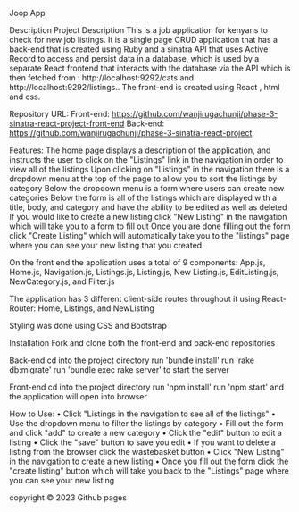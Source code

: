 Joop App

Description
Project Description
This is a job application for kenyans to check for new job listings.
It is a single page CRUD application that has a back-end that is created using Ruby and a sinatra API that uses Active Record to access and persist data in a database, which is used by a separate React frontend that interacts with the database via the API which is then fetched from : http://localhost:9292/cats and http://localhost:9292/listings.. The front-end is created using React , html and css.

Repository URL:
Front-end: https://github.com/wanjirugachunji/phase-3-sinatra-react-project-front-end
Back-end: https://github.com/wanjirugachunji/phase-3-sinatra-react-project

Features:
The home page displays a description of the application, and instructs the user to click on the "Listings" link in the navigation in order to view all of the listings
Upon clicking on "Listings" in the navigation there is a dropdown menu at the top of the page to allow you to sort the listings by category
Below the dropdown menu is a form where users can create new categories
Below the form is all of the listings which are displayed with a title, body, and category and have the ability to be edited as well as deleted
If you would like to create a new listing click "New Listing" in the navigation which will take you to a form to fill out
Once you are done filling out the form click "Create Listing" which will automatically take you to the "listings" page where you can see your new listing that you created.


On the front end the application uses a total of 9 components: App.js, Home.js, Navigation.js, Listings.js, Listing.js, New Listing.js, EditListing.js, NewCategory.js, and Filter.js

The application has 3 different client-side routes throughout it using React-Router: Home, Listings, and NewListing

Styling was done using CSS and Bootstrap

Installation
Fork and clone both the front-end and back-end repositories

Back-end
cd into the project directory
run 'bundle install'
run 'rake db:migrate'
run 'bundle exec rake server' to start the server

Front-end
cd into the project directory
run 'npm install'
run 'npm start' and the application will open into browser

How to Use:
• Click "Listings in the navigation to see all of the listings"
• Use the dropdown menu to filter the listings by category
• Fill out the form and click "add" to create a new category
• Click the "edit" button to edit a listing
• Click the "save" button to save you edit
• If you want to delete a listing from the browser click the wastebasket button
• Click "New Listing" in the navigation to create a new listing
• Once you fill out the form click the "create listing" button which will take you back to the "Listings" page where you can see your new listing


copyright
© 2023 Github pages
